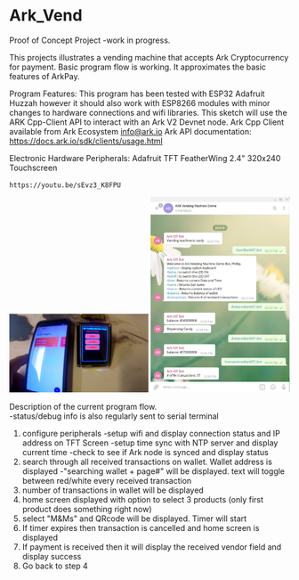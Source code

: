 # Ark_Vend

Proof of Concept Project -work in progress.  

This projects illustrates a vending machine that accepts Ark Cryptocurrency for payment.
Basic program flow is working. It approximates the basic features of ArkPay.

Program Features: 
This program has been tested with ESP32 Adafruit Huzzah however it should also work with ESP8266 modules with minor changes to hardware connections and wifi libraries.
This sketch will use the ARK Cpp-Client API to interact with an Ark V2 Devnet node.
Ark Cpp Client available from Ark Ecosystem <info@ark.io>
Ark API documentation:  https://docs.ark.io/sdk/clients/usage.html

Electronic Hardware Peripherals:
	Adafruit TFT FeatherWing 2.4" 320x240 Touchscreen
	
	https://youtu.be/sEvz3_K8FPU
    
   <img src="ArkVendHomeScreen.jpg" alt="240x320 TFT screen" width="250"/>    
   <img src="ArkTelegramBot.jpg" alt="Telegram Bot" width="250"/>    
   



Description of the current program flow.  
-status/debug info is also regularly sent to serial terminal
1. configure peripherals
  -setup wifi and display connection status and IP address on TFT Screen
  -setup time sync with NTP server and display current time
  -check to see if Ark node is synced and display status
2. search through all received transactions on wallet. Wallet address is displayed
  -"searching wallet + page#" will be displayed. text will toggle between red/white every received transaction
3. number of transactions in wallet will be displayed
4. home screen displayed with option to select 3 products (only first product does something right now)
5. select "M&Ms" and QRcode will be displayed.  Timer will start
6. If timer expires then transaction is cancelled and home screen is displayed
7. If payment is received then it will display the received vendor field and display success
8. Go back to step 4
